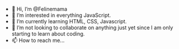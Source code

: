 - 👋 Hi, I’m @Felinemama
- 👀 I’m interested in everything JavaScript.
- 🌱 I’m currently learning HTML, CSS, Javascript. 
- 💞️ I’m not looking to collaborate on anything just yet since I am only starting to learn about coding.
- 📫 How to reach me... 

<!---
Felinemama/Felinemama is a ✨ special ✨ repository because its `README.md` (this file) appears on your GitHub profile.
You can click the Preview link to take a look at your changes.
--->
